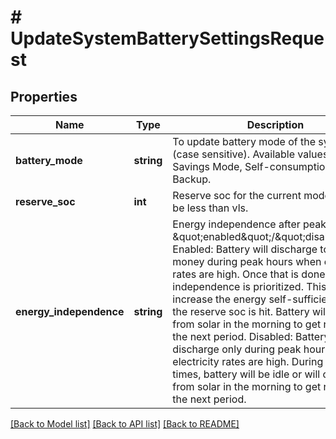 # # UpdateSystemBatterySettingsRequest

## Properties

Name | Type | Description | Notes
------------ | ------------- | ------------- | -------------
**battery_mode** | **string** | To update battery mode of the system (case sensitive). Available values are Savings Mode, Self-consumption, Full Backup. | [optional]
**reserve_soc** | **int** | Reserve soc for the current mode. Cannot be less than vls. | [optional]
**energy_independence** | **string** | Energy independence after peak hours \&quot;enabled\&quot;/\&quot;disabled\&quot;. Enabled: Battery will discharge to save money during peak hours when electricity rates are high. Once that is done, energy independence is prioritized. This will increase the energy self-sufficiency until the reserve soc is hit. Battery will charge from solar in the morning to get ready for the next period. Disabled: Battery will discharge only during peak hours when electricity rates are high. During other times, battery will be idle or will charge from solar in the morning to get ready for the next period. | [optional]

[[Back to Model list]](../../README.md#models) [[Back to API list]](../../README.md#endpoints) [[Back to README]](../../README.md)
